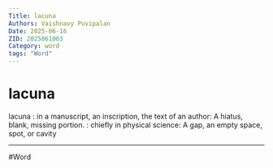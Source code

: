 ```yaml
---
Title: lacuna
Authors: Vaishnavy Puvipalan
Date: 2025-06-16
ZID: 2025061003
Category: word
tags: "Word"
---
```

# lacuna

lacuna
: in a manuscript, an inscription, the text of an author: A hiatus, blank, missing portion.
: chiefly in physical science: A gap, an empty space, spot, or cavity

---
  #Word